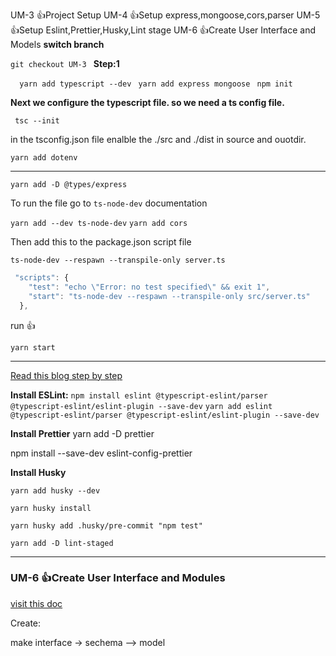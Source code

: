 UM-3 👍Project Setup
UM-4 👍Setup express,mongoose,cors,parser
UM-5 👍Setup Eslint,Prettier,Husky,Lint stage
UM-6 👍Create User Interface and Models
**switch branch**

`git checkout UM-3
`
**Step:1**

 `  yarn add typescript --dev`
  ` yarn add express mongoose`
  ` npm init`

**Next we configure the typescript file. so we need a ts config file.**

` tsc --init`

in the tsconfig.json file enalble the ./src and ./dist in source and ouotdir.

`yarn add dotenv`

---

`yarn add -D @types/express`

To run the file go to `ts-node-dev` documentation

`yarn add --dev ts-node-dev`
`yarn add cors`

Then add this to the package.json script file

    ts-node-dev --respawn --transpile-only server.ts

```js
 "scripts": {
    "test": "echo \"Error: no test specified\" && exit 1",
    "start": "ts-node-dev --respawn --transpile-only src/server.ts"
  },
```

run 👍

    yarn start
    
---
[Read this blog step by step](https://blog.logrocket.com/linting-typescript-eslint-prettier/)

**Install ESLint:**
`npm install eslint @typescript-eslint/parser @typescript-eslint/eslint-plugin --save-dev`
`yarn add eslint @typescript-eslint/parser @typescript-eslint/eslint-plugin --save-dev`


**Install Prettier**
yarn add -D prettier

npm install --save-dev eslint-config-prettier

**Install Husky**

`yarn add husky --dev`

`yarn husky install`

`yarn husky add .husky/pre-commit "npm test"`

`yarn add -D lint-staged`

---
### UM-6 👍Create User Interface and Modules

[visit this doc](https://mongoosejs.com/docs/typescript.html)

Create:

make interface -> sechema --> model
